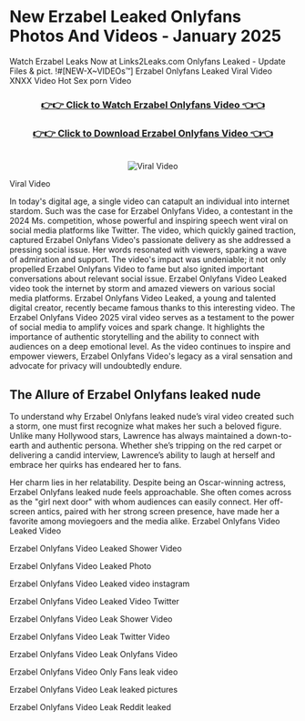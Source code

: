 # New Erzabel Leaked Onlyfans Photos And Videos - January 2025

Watch Erzabel Leaks Now at Links2Leaks.com Onlyfans Leaked - Update Files & pict. !#[NEW-X~VIDEOs™] Erzabel Onlyfans Leaked Viral Video XNXX Video Hot Sex porn Video
<br>
<div align="center">
<h3><a href="https://links2leaks.com/erzabel" rel="nofollow">👉👉 Click to Watch Erzabel Onlyfans Video 👈👈</a></h3>
<h3><a href="https://links2leaks.com/erzabel" rel="nofollow">👉👉 Click to Download Erzabel Onlyfans Video 👈👈</a></h3>
<br>
<a href="https://links2leaks.com/erzabel" rel="nofollow"><img src="https://i.ibb.co/Gkj2r4b/banner.png" alt="Viral Video" style="max-width: 100%; display: inline-block;" data-target="animated-imageImage"></a>
</div>

Viral Video

In today's digital age, a single video can catapult an individual into internet stardom. Such was the case for Erzabel Onlyfans Video, a contestant in the 2024 Ms. competition, whose powerful and inspiring speech went viral on social media platforms like Twitter.
The video, which quickly gained traction, captured Erzabel Onlyfans Video's passionate delivery as she addressed a pressing social issue. Her words resonated with viewers, sparking a wave of admiration and support. The video's impact was undeniable; it not only propelled Erzabel Onlyfans Video to fame but also ignited important conversations about relevant social issue.
Erzabel Onlyfans Video Leaked video took the internet by storm and amazed viewers on various social media platforms. Erzabel Onlyfans Video Leaked, a young and talented digital creator, recently became famous thanks to this interesting video.
The Erzabel Onlyfans Video 2025 viral video serves as a testament to the power of social media to amplify voices and spark change. It highlights the importance of authentic storytelling and the ability to connect with audiences on a deep emotional level. As the video continues to inspire and empower viewers, Erzabel Onlyfans Video's legacy as a viral sensation and advocate for privacy will undoubtedly endure.

<h2>The Allure of Erzabel Onlyfans leaked nude</h2>


To understand why Erzabel Onlyfans leaked nude’s viral video created such a storm, one must first recognize what makes her such a beloved figure. Unlike many Hollywood stars, Lawrence has always maintained a down-to-earth and authentic persona. Whether she’s tripping on the red carpet or delivering a candid interview, Lawrence’s ability to laugh at herself and embrace her quirks has endeared her to fans.

Her charm lies in her relatability. Despite being an Oscar-winning actress, Erzabel Onlyfans leaked nude feels approachable. She often comes across as the "girl next door" with whom audiences can easily connect. Her off-screen antics, paired with her strong screen presence, have made her a favorite among moviegoers and the media alike.
Erzabel Onlyfans Video Leaked Video

Erzabel Onlyfans Video Leaked Shower Video

Erzabel Onlyfans Video Leaked Photo

Erzabel Onlyfans Video Leaked video instagram

Erzabel Onlyfans Video Leaked Video Twitter

Erzabel Onlyfans Video Leak Shower Video

Erzabel Onlyfans Video Leak Twitter Video

Erzabel Onlyfans Video Leak Onlyfans Video

Erzabel Onlyfans Video Only Fans leak video

Erzabel Onlyfans Video Leak leaked pictures

Erzabel Onlyfans Video Leak Reddit leaked
